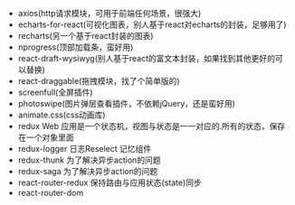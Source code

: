 - axios(http请求模块，可用于前端任何场景，很强大)
- echarts-for-react(可视化图表，别人基于react对echarts的封装，足够用了)
- recharts(另一个基于react封装的图表)
- nprogress(顶部加载条，蛮好用)
- react-draft-wysiwyg(别人基于react的富文本封装，如果找到其他更好的可以替换)
- react-draggable(拖拽模块，找了个简单版的)
- screenfull(全屏插件)
- photoswipe(图片弹层查看插件，不依赖jQuery，还是蛮好用)
- animate.css(css动画库)
- redux Web 应用是一个状态机，视图与状态是一一对应的.所有的状态，保存在一个对象里面
- redux-logger 日志Reselect 记忆组件
- redux-thunk 为了解决异步action的问题
- redux-saga 为了解决异步action的问题
- react-router-redux 保持路由与应用状态(state)同步
- react-router-dom

